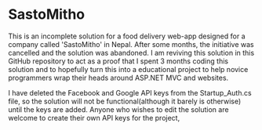 # SastoMitho

This is an incomplete solution for a food delivery web-app designed for a company called 'SastoMitho' in Nepal. After some months, the initiative was cancelled and the solution was abandoned. I am reviving this solution in this GitHub repository to act as a proof that I spent 3 months coding this solution and to hopefully turn this into a educational project to help novice programmers wrap their heads around ASP.NET MVC and websites.

I have deleted the Facebook and Google API keys from the Startup_Auth.cs file, so the solution will not be functional(although it barely is otherwise) until the keys are added. Anyone who wishes to edit the solution are welcome to create their own API keys for the project,
